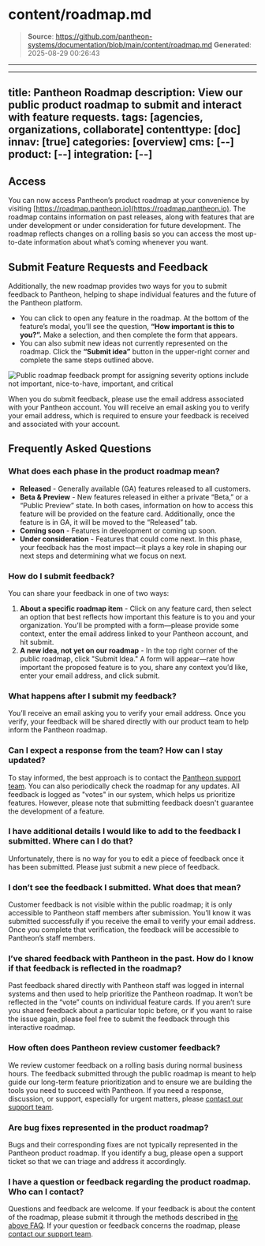 # content/roadmap.md

> **Source**: https://github.com/pantheon-systems/documentation/blob/main/content/roadmap.md
> **Generated**: 2025-08-29 00:26:43

---

---
title: Pantheon Roadmap
description: View our public product roadmap to submit and interact with feature requests.
tags: [agencies, organizations, collaborate]
contenttype: [doc]
innav: [true]
categories: [overview]
cms: [--]
product: [--]
integration: [--]
---

## Access
You can now access Pantheon’s product roadmap at your convenience by visiting [https://roadmap.pantheon.io](https://roadmap.pantheon.io). The roadmap contains information on past releases, along with features that are under development or under consideration for future development. The roadmap reflects changes on a rolling basis so you can access the most up-to-date information about what’s coming whenever you want.

## Submit Feature Requests and Feedback
Additionally, the new roadmap provides two ways for you to submit feedback to Pantheon, helping to shape individual features and the future of the Pantheon platform.

* You can click to open any feature in the roadmap. At the bottom of the feature’s modal, you’ll see the question, **“How important is this to you?”.** Make a selection, and then complete the form that appears.
* You can also submit new ideas not currently represented on the roadmap. Click the **“Submit idea”** button in the upper-right corner and complete the same steps outlined above.

![Public roadmap feedback prompt for assigning severity options include not important, nice-to-have, important, and critical ](../images/roadmap-buttons.png)

When you do submit feedback, please use the email address associated with your Pantheon account. You will receive an email asking you to verify your email address, which is required to ensure your feedback is received and associated with your account.

## Frequently Asked Questions
### What does each phase in the product roadmap mean? 
* **Released** - Generally available (GA) features released to all customers.
* **Beta & Preview** - New features released in either a private “Beta,” or a “Public Preview” state. In both cases, information on how to access this feature will be provided on the feature card. Additionally, once the feature is in GA, it will be moved to the “Released” tab.
* **Coming soon** - Features in development or coming up soon.
* **Under consideration** - Features that could come next.  In this phase, your feedback has the most impact—it plays a key role in shaping our next steps and determining what we focus on next.

### How do I submit feedback?
You can share your feedback in one of two ways:
1. **About a specific roadmap item** - Click on any feature card, then select an option that best reflects how important this feature is to you and your organization. You’ll be prompted with a form—please provide some context, enter the email address linked to your Pantheon account, and hit submit.
1. **A new idea, not yet on our roadmap** - In the top right corner of the public roadmap, click "Submit Idea." A form will appear—rate how important the proposed feature is to you, share any context you’d like, enter your email address, and click submit.

### What happens after I submit my feedback? 
You’ll receive an email asking you to verify your email address. Once you verify, your feedback will be shared directly with our product team to help inform the Pantheon roadmap.

### Can I expect a response from the team? How can I stay updated?
To stay informed, the best approach is to contact the [Pantheon support team](/guides/support/contact-support). You can also periodically check the roadmap for any updates. All feedback is logged as "votes" in our system, which helps us prioritize features. However, please note that submitting feedback doesn't guarantee the development of a feature.

### I have additional details I would like to add to the feedback I submitted. Where can I do that?
Unfortunately, there is no way for you to edit a piece of feedback once it has been submitted. Please just submit a new piece of feedback.

### I don’t see the feedback I submitted. What does that mean?
Customer feedback is not visible within the public roadmap; it is only accessible to Pantheon staff members after submission. You’ll know it was submitted successfully if you receive the email to verify your email address. Once you complete that verification, the feedback will be accessible to Pantheon’s staff members.

### I’ve shared feedback with Pantheon in the past. How do I know if that feedback is reflected in the roadmap?
Past feedback shared directly with Pantheon staff was logged in internal systems and then used to help prioritize the Pantheon roadmap.  It won’t be reflected in the “vote” counts on individual feature cards. If you aren’t sure you shared feedback about a particular topic before, or if you want to raise the issue again, please feel free to submit the feedback through this interactive roadmap.

### How often does Pantheon review customer feedback?
We review customer feedback on a rolling basis during normal business hours. The feedback submitted through the public roadmap is meant to help guide our long-term feature prioritization and to ensure we are building the tools you need to succeed with Pantheon. If you need a response, discussion, or support, especially for urgent matters, please [contact our support team](/guides/support/contact-support).  

### Are bug fixes represented in the product roadmap?
Bugs and their corresponding fixes are not typically represented in the Pantheon product roadmap. If you identify a bug, please open a support ticket so that we can triage and address it accordingly. 

### I have a question or feedback regarding the product roadmap. Who can I contact?
Questions and feedback are welcome. If your feedback is about the content of the roadmap, please submit it through the methods described in [the above FAQ](#how-do-i-submit-feedback). If your question or feedback concerns the roadmap, please [contact our support team](/guides/support/contact-support). 